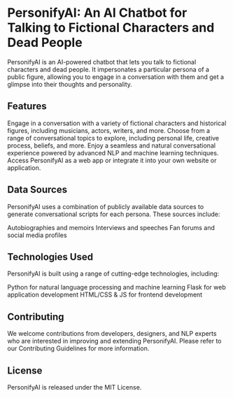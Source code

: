 # PersonifyAI: An AI Chatbot for Talking to Fictional Characters and Dead People

PersonifyAI is an AI-powered chatbot that lets you talk to fictional characters and dead people.
It impersonates a particular persona of a public figure, allowing you to engage in a conversation with them and get a glimpse into their thoughts and personality.

## Features
Engage in a conversation with a variety of fictional characters and historical figures, including musicians, actors, writers, and more.
Choose from a range of conversational topics to explore, including personal life, creative process, beliefs, and more.
Enjoy a seamless and natural conversational experience powered by advanced NLP and machine learning techniques.
Access PersonifyAI as a web app or integrate it into your own website or application.

## Data Sources
PersonifyAI uses a combination of publicly available data sources to generate conversational scripts for each persona. These sources include:

Autobiographies and memoirs
Interviews and speeches
Fan forums and social media profiles


## Technologies Used
PersonifyAI is built using a range of cutting-edge technologies, including:

Python for natural language processing and machine learning
Flask for web application development
HTML/CSS & JS for frontend development



## Contributing
We welcome contributions from developers, designers, and NLP experts who are interested in improving and extending PersonifyAI. Please refer to our Contributing Guidelines for more information.

## License
PersonifyAI is released under the MIT License.
